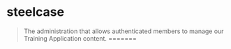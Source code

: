 steelcase
=========
> The administration that allows authenticated members to manage our Training Application content.
=======
